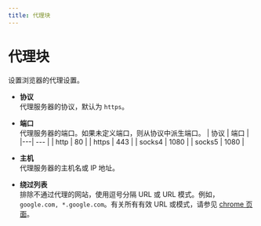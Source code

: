 ```yaml
---
title: 代理块
---
```


# 代理块

设置浏览器的代理设置。

- **协议** <br>
	代理服务器的协议，默认为 `https`。

- **端口** <br>
	代理服务器的端口。如果未定义端口，则从协议中派生端口。
	| 协议 | 端口 |
	|---| --- |
	| http | 80 |
	| https | 443 |
	| socks4 | 1080 |
	| socks5 | 1080 |

- **主机** <br>
	代理服务器的主机名或 IP 地址。

- **绕过列表** <br>
	排除不通过代理的网站，使用逗号分隔 URL 或 URL 模式。例如，`google.com, *.google.com`。有关所有有效 URL 或模式，请参见 [chrome 页面](https://developer.chrome.com/docs/extensions/reference/proxy/#bypass-list)。